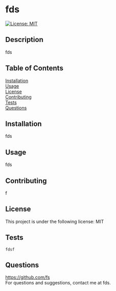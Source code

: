 # fds
  [![License: MIT](https://img.shields.io/badge/License-MIT-yellow.svg)](https://opensource.org/licenses/MIT)

  ## Description
  fds

  ## Table of Contents
  [Installation](#installation)  
  [Usage](#usage)  
  [License](#license)  
  [Contributing](#contributing)  
  [Tests](#tests)  
  [Questions](#questions)  

  ## Installation
  fds

  ## Usage
  fds

  ## Contributing
  f

  ## License
  This project is under the following license: MIT

  ## Tests
  ```fdsf```

  ## Questions
  https://github.com/fs  
  For questions and suggestions, contact me at fds.
